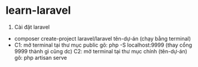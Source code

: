 # learn-laravel
1. Cài đặt laravel
- composer create-project laravel/laravel tên-dự-án (chạy bằng terminal)
- C1: mở terminal tại thư mục public gõ: php -S localhost:9999 (thay cổng 9999 thành gì cũng dc)
  C2: mở terminal tại thư mục chính (tên-dự-án) gõ: php artisan serve